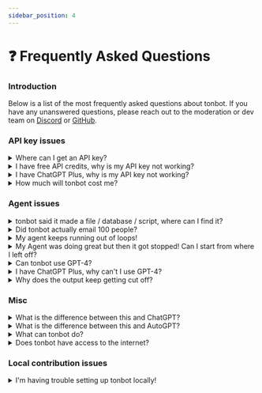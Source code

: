 ```yaml
---
sidebar_position: 4
---
```


# ❓ Frequently Asked Questions

### Introduction

Below is a list of the most frequently asked questions about tonbot. If you have any unanswered questions, please
reach out to the moderation or dev team on [Discord](https://discord.gg/jdSBAnmdnY)
or [GitHub](https://github.com/reworkd/tonbot).

### API key issues

<details>
<summary>Where can I get an API key?</summary>
You should first sign up for an OpenAI account. You can do so <a href="https://openai.com/blog/openai-api">here</a>.
For new accounts, you will be placed under a free tier with $18 of free credits.
All you need to do now is visit the <a href="https://platform.openai.com/account/api-keys">API keys page</a>, create a new key, and place the key within the tonbot settings menu.
<br></br>
<br></br>
<strong>NOTE:</strong> This key should be private and should not be shared publicly. tonbot does not save this key in a database, it is simply stored in your browser.
</details>

<details>
<summary>I have free API credits, why is my API key not working?</summary>
OpenAI API accounts start with $18 of free tier credits. Unfortunately, an individual server can only run the free tier API a few times a second before being stopped. Our server has to run all of the API calls from hundreds of users itself so unfortunately this won't work.
<br/>
<br/>
Paid APIs do not face this issue. Because of this, you will need to add billing information into your API
key: <a href="https://platform.openai.com/account/billing/overview">OpenAI API Overview</a>.
<br/><strong>Note:</strong> that a few runs of tonbot will only cost a few cents.
</details>

<details>
<summary>I have ChatGPT Plus, why is my API key not working?</summary>
ChatGPT Plus is independent of your OpenAI API key.
Although you have ChatGPT Plus, it doesn't mean that you will be able to use the API.
All accounts start with $18 of free credits but this can be used of or expired. Given this, you will need to add your billing information into your API key account.
You can do so by visiting the following link and adding a payment method: <a href="https://platform.openai.com/account/billing/overview">OpenAI API Overview</a>.
</details>

<details>
<summary>How much will tonbot cost me?</summary>
Using tonbot is free as we handle the API costs. If you provide your own API key however, the cost per agent deployment will depend on the model that you use.
<ul>
    <li>gpt-3.5-turbo will cost only a few cents per run at most</li>
    <li>gpt-4 is a lot more expensive. Be sure to limit its loops and watch over costs carefully</li>
    <li>NOTE: You can limit the number of loops and number of tokens within the advanced settings</li>
</ul>
</details>

### Agent issues

<details>
<summary>tonbot said it made a file / database / script, where can I find it?</summary>
Currently tonbot is incapable of outputs in that manner, but this is something we are actively working on.
Keep an eye on our <a href="/roadmap">roadmap</a> to get an idea for when this might be available.
</details>

<details>
<summary>Did tonbot actually email 100 people?</summary>
No! We don't currently support this functionality, but its something we're looking to implement. View our <a href="/roadmap">roadmap</a> to get an idea for when this might be available.
When this does work, we'll be sure to validate that an action like "sending an email" is actually something you want to do 🙂
</details>

<details>
<summary>My agent keeps running out of loops!</summary>
We must limit how much the Agent runs in some capacity due to API and infrastructure costs 😢.
If you provide your own API key you can increase the number of loops your Agent goes through within the advanced settings of the settings menu.
</details>

<details>
<summary>My Agent was doing great but then it got stopped! Can I start from where I left off?</summary>
Currently all Agent runs are isolated from each other so this is not possible.
This is something we want to add in the future, but in the meantime you can create another tonbot run using the information it generated for you from the previous run.
Keep an eye on our <a href="/roadmap">roadmap</a> to get an idea for when this might be available.
</details>

<details>
<summary>Can tonbot use GPT-4?</summary>
tonbot currently uses GPT-3.5 due to costs and availability. If you have API access to GPT-4, you can input your own API key in the settings menu and select GPT-4 as the model.
</details>

<details>
<summary>I have ChatGPT Plus, why can't I use GPT-4?</summary>
ChatGPT Plus is independent of your OpenAI API account having access to GPT-4. Unfortunately, our API key account will have to be accepted through the waitlist. Enroll your account here: <a href="https://openai.com/waitlist/gpt-4-api">GPT-4 API waitlist</a>
</details>

<details>
<summary>Why does the output keep getting cut off?</summary>
The longer the output is, the more expensive it is on our end to generate it.
Because of this, we have a limit on the output length which can cause longer messages to be cut off.
If you provide your own API key, you can increase the output length within the advanced settings of the settings menu by increasing the number of tokens.
</details>

### Misc

<details>
<summary>What is the difference between this and ChatGPT?</summary>
ChatGPT is a great tool that will allow you to ask a specific question and receive a result. It also follows a conversation, so after you have received a response, you can continue talking to it and it will remember (within limits) what was descussed previously.

tonbot on the otherhand is a platform for AI agents. You configure an agent to accomplish a broad goal, and it will
automatically think and perform tasks to achieve it.
</details>

<details>
<summary>What is the difference between this and AutoGPT?</summary>
Both tonbot and AutoGPT are projects involving autonomous AI agents. AutoGPT is a tool that one runs locally while tonbot is a web based platform.
</details>

<details>
<summary>What can tonbot do?</summary>
tonbot can do a lot, but we're also working on giving it a lot more capabilities. Visit our <a href="/usecases">usecases</a> page to learn about how people currently use tonbot.
</details>

<details>
<summary>Does tonbot have access to the internet?</summary>
Not yet but this is coming very soon! Keep an eye on our <a href="/roadmap">roadmap</a>.
</details>

### Local contribution issues

<details>
<summary>I'm having trouble setting up tonbot locally!</summary>
Please visit our <a href="/development/setup">setup</a> guide to diagnose any issues. If you have a problem that is undocumented, please submit an <a href="https://github.com/reworkd/tonbot/issues">issue on GitHub</a>.
</details>




